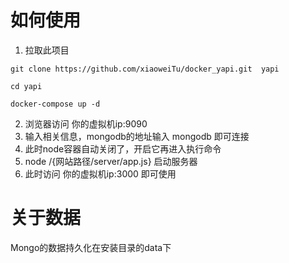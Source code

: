 # 如何使用

1. 拉取此项目  
```
git clone https://github.com/xiaoweiTu/docker_yapi.git  yapi

cd yapi

docker-compose up -d
```
2. 浏览器访问 你的虚拟机ip:9090
3. 输入相关信息，mongodb的地址输入 mongodb 即可连接
4. 此时node容器自动关闭了，开启它再进入执行命令 
5. node /{网站路径/server/app.js} 启动服务器
6. 此时访问  你的虚拟机ip:3000 即可使用

# 关于数据

Mongo的数据持久化在安装目录的data下
